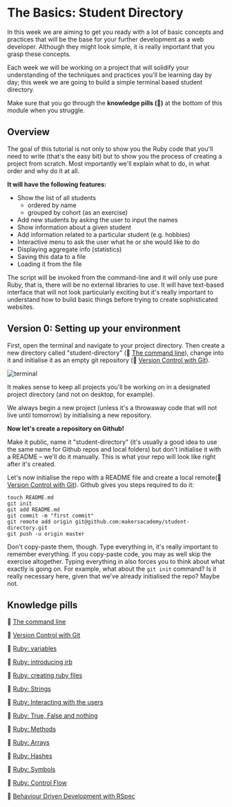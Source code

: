 # The Basics: Student Directory

In this week we are aiming to get you ready with a lot of basic concepts and practices that will be the base for your further development as a web developer. Although they might look simple, it is really important that you grasp these concepts.

Each week we will be working on a project that will solidify your understanding of the techniques and practices you'll be learning day by day; this week we are going to build a simple terminal based student directory.

Make sure that you go through the **knowledge pills (:pill:)** at the bottom of this module when you struggle.

## Overview

The goal of this tutorial is not only to show you the Ruby code that you'll need to write (that's the easy bit) but to show you the process of creating a project from scratch. Most importantly we'll explain what to do, in what order and why do it at all.

**It will have the following features:**

- Show the list of all students
	- ordered by name
	- grouped by cohort (as an exercise)
- Add new students by asking the user to input the names
- Show information about a given student
- Add information related to a particular student (e.g. hobbies)
- Interactive menu to ask the user what he or she would like to do
- Displaying aggregate info (statistics)
- Saving this data to a file
- Loading it from the file

The script will be invoked from the command-line and it will only use pure Ruby, that is, there will be no external libraries to use. It will have text-based interface that will not look particularly exciting but it's really important to understand how to build basic things before trying to create sophisticated websites.

## Version 0: Setting up your environment

First, open the terminal and navigate to your project directory. Then create a new directory called "student-directory" (:pill: [The command line](https://github.com/makersacademy/course/blob/master/unix/command_line.md)), change into it and initialise it as an empty git repository (:pill: [Version Control with Git](https://github.com/makersacademy/course/blob/master/unix/git.md)).

![terminal](https://github.com/makersacademy/course/raw/master/images/term.png)

It makes sense to keep all projects you'll be working on in a designated project directory (and not on desktop, for example).

We always begin a new project (unless it's a throwaway code that will not live until tomorrow) by initialising a new repository. 

**Now let's create a repository on Github!**

Make it public, name it "student-directory" (it's usually a good idea to use the same name for Github repos and local folders) but don't initialise it with a README – we'll do it manually. This is what your repo will look like right after it's created.

Let's now initialise the repo with a README file and create a local remote(:pill: [Version Control with Git](https://github.com/makersacademy/course/blob/master/unix/git.md)). Github gives you steps required to do it:

````
touch README.md
git init
git add README.md
git commit -m "first commit"
git remote add origin git@github.com:makersacademy/student-directory.git
git push -u origin master
````

Don't copy-paste them, though. Type everything in, it's really important to remember everything. If you copy-paste code, you may as well skip the exercise altogether. Typing everything in also forces you to think about what exactly is going on. For example, what about the `git init` command? Is it really necessary here, given that we've already initialised the repo? Maybe not.

## Knowledge pills
:pill: [The command line](https://github.com/makersacademy/course/blob/master/unix/command_line.md)

:pill: [Version Control with Git](https://github.com/makersacademy/course/blob/master/unix/git.md)

:pill: [Ruby: variables](https://github.com/makersacademy/course/blob/master/ruby/variables.md)

:pill: [Ruby: introducing irb](https://github.com/makersacademy/course/blob/master/ruby/irb.md)

:pill: [Ruby: creating ruby files](https://github.com/makersacademy/course/blob/master/ruby/files.md)

:pill: [Ruby: Strings](https://github.com/makersacademy/course/blob/master/ruby/strings.md)

:pill: [Ruby: Interacting with the users](https://github.com/makersacademy/course/blob/master/ruby/command_line.md)

:pill: [Ruby: True, False and nothing](https://github.com/makersacademy/course/blob/master/ruby/boolean.md)

:pill: [Ruby: Methods](https://github.com/makersacademy/course/blob/master/ruby/methods.md)

:pill: [Ruby: Arrays](https://github.com/makersacademy/course/blob/master/ruby/array.md)

:pill: [Ruby: Hashes](https://github.com/makersacademy/course/blob/master/ruby/hash.md)

:pill: [Ruby: Symbols](https://github.com/makersacademy/course/blob/master/ruby/symbols.md)

:pill: [Ruby: Control Flow](https://github.com/makersacademy/course/blob/master/ruby/control_flow.md)

:pill: [Behaviour Driven Development with RSpec](https://github.com/makersacademy/course/blob/master/ruby/rspec.md)

